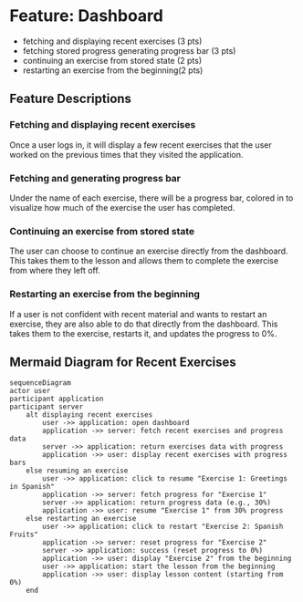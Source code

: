 # Feature: Dashboard
- fetching and displaying recent exercises (3 pts)
- fetching stored progress generating progress bar (3 pts)
- continuing an exercise from stored state (2 pts)
- restarting an exercise from the beginning(2 pts)

## Feature Descriptions

### Fetching and displaying recent exercises
Once a user logs in, it will display a few recent exercises that the user worked on the previous times that they visited the application. 

### Fetching and generating progress bar
Under the name of each exercise, there will be a progress bar, colored in to visualize how much of the exercise the user has completed. 

### Continuing an exercise from stored state
The user can choose to continue an exercise directly from the dashboard. This takes them to the lesson and allows them to complete the exercise from where they left off. 

### Restarting an exercise from the beginning
If a user is not confident with recent material and wants to restart an exercise, they are also able to do that directly from the dashboard. This takes them to the exercise, restarts it, and updates the progress to 0%.

## Mermaid Diagram for Recent Exercises 

```mermaid
sequenceDiagram
actor user
participant application
participant server
    alt displaying recent exercises
        user ->> application: open dashboard
        application ->> server: fetch recent exercises and progress data
        server ->> application: return exercises data with progress
        application ->> user: display recent exercises with progress bars
    else resuming an exercise
        user ->> application: click to resume "Exercise 1: Greetings in Spanish"
        application ->> server: fetch progress for "Exercise 1"
        server ->> application: return progress data (e.g., 30%)
        application ->> user: resume "Exercise 1" from 30% progress
    else restarting an exercise
        user ->> application: click to restart "Exercise 2: Spanish Fruits"
        application ->> server: reset progress for "Exercise 2"
        server ->> application: success (reset progress to 0%)
        application ->> user: display "Exercise 2" from the beginning
        user ->> application: start the lesson from the beginning
        application ->> user: display lesson content (starting from 0%)
    end
```